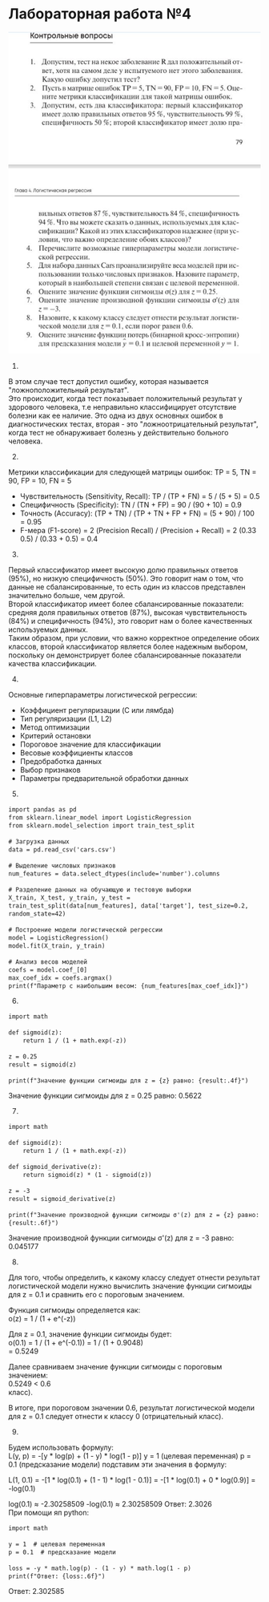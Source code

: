 # Лабораторная работа №4
![alt text](img/kt4.JPG)  

1.

В этом случае тест допустил ошибку, которая называется "ложноположительный результат".   
Это происходит, когда тест показывает положительный результат у здорового человека, т.е неправильно классифицирует отсутствие болезни как ее наличие. Это одна из двух основных ошибок в диагностических тестах, вторая - это "ложноотрицательный результат", когда тест не обнаруживает болезнь у действительно больного человека.

2.

Метрики классификации для следующей матрицы ошибок:
TP = 5, TN = 90, FP = 10, FN = 5
- Чувствительность (Sensitivity, Recall): TP / (TP + FN) = 5 / (5 + 5) = 0.5  
- Специфичность (Specificity): TN / (TN + FP) = 90 / (90 + 10) = 0.9  
- Точность (Accuracy): (TP + TN) / (TP + TN + FP + FN) = (5 + 90) / 100 = 0.95  
- F-мера (F1-score) = 2 (Precision Recall) / (Precision + Recall) = 2 (0.33 0.5) / (0.33 + 0.5) = 0.4

3.

Первый классификатор имеет высокую долю правильных ответов (95%), но низкую специфичность (50%). Это говорит нам о том, что данные не сбалансированные, то есть один из классов представлен значительно больше, чем другой.  
Второй классификатор имеет более сбалансированные показатели: средняя доля правильных ответов (87%), высокая чувствительность (84%) и специфичность (94%), это говорит нам о более качественных используемых данных.  
Таким образом, при условии, что важно корректное определение обоих классов, второй классификатор является более надежным выбором, поскольку он демонстрирует более сбалансированные показатели качества классификации.   

4.

Основные гиперпараметры логистической регрессии:

- Коэффициент регуляризации (C или лямбда)
- Тип регуляризации (L1, L2)
- Метод оптимизации
- Критерий остановки
- Пороговое значение для классификации
- Весовые коэффициенты классов
- Предобработка данных
- Выбор признаков
- Параметры предварительной обработки данных

5.
```
import pandas as pd
from sklearn.linear_model import LogisticRegression
from sklearn.model_selection import train_test_split

# Загрузка данных
data = pd.read_csv('cars.csv')

# Выделение числовых признаков
num_features = data.select_dtypes(include='number').columns

# Разделение данных на обучающую и тестовую выборки
X_train, X_test, y_train, y_test = train_test_split(data[num_features], data['target'], test_size=0.2, random_state=42)

# Построение модели логистической регрессии
model = LogisticRegression()
model.fit(X_train, y_train)

# Анализ весов моделей
coefs = model.coef_[0]
max_coef_idx = coefs.argmax()
print(f"Параметр с наибольшим весом: {num_features[max_coef_idx]}")
```
6.
```
import math

def sigmoid(z):
    return 1 / (1 + math.exp(-z))

z = 0.25
result = sigmoid(z)

print(f"Значение функции сигмоиды для z = {z} равно: {result:.4f}")
```
Значение функции сигмоиды для z = 0.25 равно: 0.5622

7.

```
import math

def sigmoid(z):
    return 1 / (1 + math.exp(-z))

def sigmoid_derivative(z):
    return sigmoid(z) * (1 - sigmoid(z))

z = -3
result = sigmoid_derivative(z)

print(f"Значение производной функции сигмоиды σ'(z) для z = {z} равно: {result:.6f}")
```
Значение производной функции сигмоиды σ'(z) для z = -3 равно: 0.045177

8.

Для того, чтобы определить, к какому классу следует отнести результат логистической модели нужно вычислить значение функции сигмоиды для z = 0.1 и сравнить его с пороговым значением.

Функция сигмоиды определяется как:  
o(z) = 1 / (1 + e^(-z))  

Для z = 0.1, значение функции сигмоиды будет:  
o(0.1) = 1 / (1 + e^(-0.1))  = 1 / (1 + 0.9048)  
= 0.5249  

Далее сравниваем значение функции сигмоиды с пороговым значением:  
0.5249 < 0.6  
класс).  

В итоге, при пороговом значении 0.6, результат логистической модели для z = 0.1 следует отнести к классу 0 (отрицательный класс).  

9.

Будем использовать формулу:  
L(y, p) = -[y * log(p) + (1 - y) * log(1 - p)]
y = 1 (целевая переменная)
p = 0.1 (предсказание модели)
подставим эти значения в формулу:

L(1, 0.1) = -[1 * log(0.1) + (1 - 1) * log(1 - 0.1)]
= -[1 * log(0.1) + 0 * log(0.9)]
= -log(0.1)

log(0.1) ≈ -2.30258509
-log(0.1) ≈ 2.30258509
Ответ: 2.3026  
При помощи яп python:  
```
import math

y = 1  # целевая переменная
p = 0.1  # предсказание модели

loss = -y * math.log(p) - (1 - y) * math.log(1 - p)
print(f"Ответ: {loss:.6f}")
```
Ответ: 2.302585

